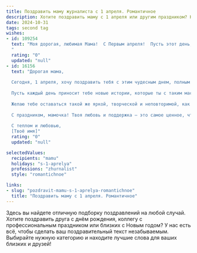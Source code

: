 ```yaml
---
title: Поздравить маму журналиста с 1 апреля. Романтичное
description: Хотите поздравить маму с 1 апреля или другим праздником? Наш ИИ создаст незабываемое поздравление, а вы обязательно выделитесь среди других.  
date: 2024-10-31
tags: second tag
wishes:
- id: 109254
  text: "Моя дорогая, любимая Мама!  С Первым апреля!  Пусть этот день, полный шуток и улыбок, будет таким же ярким и незабываемым, как и твой талант журналиста, который очаровывает и вдохновляет меня каждый день.  Ты – моя муза, моя звезда, свет моей жизни.  Люблю тебя бесконечно!
  "
  rating: "0"
  updated: "null"
- id: 16156
  text: "Дорогая мама,
  
  Сегодня, 1 апреля, хочу поздравить тебя с этим чудесным днем, полным юмора и смеха, который так тебе близок, как журналисту. Твоя профессия – это не просто работа, это твоя страсть, твоё вдохновение, которое каждый день делает мир ярче и интереснее.
  
  Пусть каждый день приносит тебе новые истории, которые ты с таким мастерством и любовью передаёшь нам. Твои слова – это источник нашего общего счастья и уюта в нашем доме.
  
  Желаю тебе оставаться такой же яркой, творческой и неповторимой, как и всегда. Пусть каждый день будет наполнен радостью, любовью и новыми достижениями. Ты – моя самая любимая мама, и я безумно горжусь тобой.
  
  С праздником, мамочка! Твоя любовь и поддержка – это самое ценное, что у меня есть.
  
  С теплом и любовью,
  [Твоё имя]"
  rating: "0"
  updated: "null"

selectedValues:
  recipients: "mamu"
  holidays: "s-1-aprelya"
  professions: "zhurnalist"
  style: "romantichnoe"

links:
- slug: "pozdravit-mamu-s-1-aprelya-romantichnoe"
  title: "Поздравить маму с 1 апреля. Романтичное"
---
```


Здесь вы найдете отличную подборку поздравлений на любой случай.
Хотите поздравить друга с днём рождения, коллегу с профессиональным праздником или близких с Новым годом? У нас есть всё, чтобы сделать ваш поздравительный текст незабываемым. Выбирайте нужную категорию и находите лучшие слова для ваших близких и друзей!
